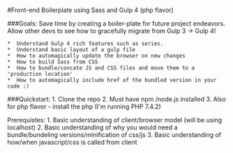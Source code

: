 #Front-end Boilerplate using Sass and Gulp 4 (php flavor)

###Goals: 
    Save time by creating a boiler-plate for future project endeavors. 
    Allow other devs to see how to gracefully migrate from Gulp 3 -> Gulp 4! 
    
    *  Understand Gulp 4 rich features such as series. 
    *  Understand basic layout of a gulp file 
    *  How to automagically update the browser on new changes 
    *  How to build Sass from CSS 
    *  How to bundle/concate JS and CSS files and move them to a 'production location'
    *  How to automagically include href of the bundled version in your code :) 

###Quickstart:
    1. Clone the repo 
    2. Must have npm /node.js installed 
    3. Also for php flavor - install the php (I'm running PHP 7.4.2)


Prerequistes:
    1. Basic understanding of client/browser model (will be using localhost)
    2. Basic understanding of why you would need a bundle/bundeling versions/minification of css/js
    3. Basic understanding of how/when javascript/css is called from client 
